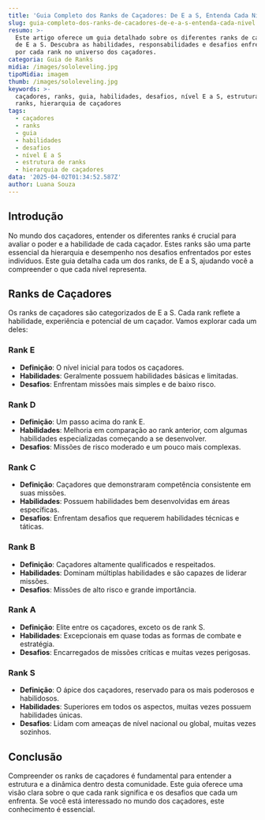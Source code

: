 ```yaml
---
title: 'Guia Completo dos Ranks de Caçadores: De E a S, Entenda Cada Nível'
slug: guia-completo-dos-ranks-de-cacadores-de-e-a-s-entenda-cada-nivel
resumo: >-
  Este artigo oferece um guia detalhado sobre os diferentes ranks de caçadores,
  de E a S. Descubra as habilidades, responsabilidades e desafios enfrentados
  por cada rank no universo dos caçadores.
categoria: Guia de Ranks
midia: /images/sololeveling.jpg
tipoMidia: imagem
thumb: /images/sololeveling.jpg
keywords: >-
  caçadores, ranks, guia, habilidades, desafios, nível E a S, estrutura de
  ranks, hierarquia de caçadores
tags:
  - caçadores
  - ranks
  - guia
  - habilidades
  - desafios
  - nível E a S
  - estrutura de ranks
  - hierarquia de caçadores
data: '2025-04-02T01:34:52.587Z'
author: Luana Souza
---
```


## Introdução
No mundo dos caçadores, entender os diferentes ranks é crucial para avaliar o poder e a habilidade de cada caçador. Estes ranks são uma parte essencial da hierarquia e desempenho nos desafios enfrentados por estes indivíduos. Este guia detalha cada um dos ranks, de E a S, ajudando você a compreender o que cada nível representa.

## Ranks de Caçadores
Os ranks de caçadores são categorizados de E a S. Cada rank reflete a habilidade, experiência e potencial de um caçador. Vamos explorar cada um deles:

### Rank E
- **Definição**: O nível inicial para todos os caçadores. 
- **Habilidades**: Geralmente possuem habilidades básicas e limitadas. 
- **Desafios**: Enfrentam missões mais simples e de baixo risco.

### Rank D
- **Definição**: Um passo acima do rank E. 
- **Habilidades**: Melhoria em comparação ao rank anterior, com algumas habilidades especializadas começando a se desenvolver. 
- **Desafios**: Missões de risco moderado e um pouco mais complexas.

### Rank C
- **Definição**: Caçadores que demonstraram competência consistente em suas missões. 
- **Habilidades**: Possuem habilidades bem desenvolvidas em áreas específicas. 
- **Desafios**: Enfrentam desafios que requerem habilidades técnicas e táticas.

### Rank B
- **Definição**: Caçadores altamente qualificados e respeitados. 
- **Habilidades**: Dominam múltiplas habilidades e são capazes de liderar missões. 
- **Desafios**: Missões de alto risco e grande importância.

### Rank A
- **Definição**: Elite entre os caçadores, exceto os de rank S. 
- **Habilidades**: Excepcionais em quase todas as formas de combate e estratégia. 
- **Desafios**: Encarregados de missões críticas e muitas vezes perigosas.

### Rank S
- **Definição**: O ápice dos caçadores, reservado para os mais poderosos e habilidosos. 
- **Habilidades**: Superiores em todos os aspectos, muitas vezes possuem habilidades únicas. 
- **Desafios**: Lidam com ameaças de nível nacional ou global, muitas vezes sozinhos.

## Conclusão
Compreender os ranks de caçadores é fundamental para entender a estrutura e a dinâmica dentro desta comunidade. Este guia oferece uma visão clara sobre o que cada rank significa e os desafios que cada um enfrenta. Se você está interessado no mundo dos caçadores, este conhecimento é essencial.
